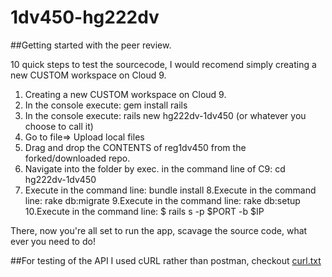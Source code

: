 # 1dv450-hg222dv



##Getting started with the peer review.

10 quick steps to test the sourcecode, I would recomend simply creating a new CUSTOM workspace on Cloud 9.

1. Creating a new CUSTOM workspace on Cloud 9.
2. In the console execute: gem install rails
3. In the console execute: rails new hg222dv-1dv450        (or whatever you choose to call it)
4. Go to file=> Upload local files
5. Drag and drop the CONTENTS of reg1dv450 from the forked/downloaded repo.
6. Navigate into the folder by exec. in the command line of C9: cd hg222dv-1dv450
7. Execute in the command line: bundle install
8.Execute in the command line: rake db:migrate
9.Execute in the command line: rake db:setup
10.Execute in the command line: $ rails s -p $PORT -b $IP

There, now you're all set to run the app, scavage the source code, what ever you need to do!

##For testing of the API
I used cURL rather than postman, checkout [curl.txt](https://github.com/henceee/1dv450-hg222dv/blob/master/reg1dv450/curl/CURL.txt)
